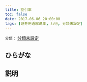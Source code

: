 ```yaml
---
title: 割引率
toc: false
date: 2017-06-06 20:00:00
tags: [证券用语解说集, わ行, 分類未設定]
---
```


`分類：` [分類未設定](/tags/分類未設定/)

## ひらがな



## 説明

